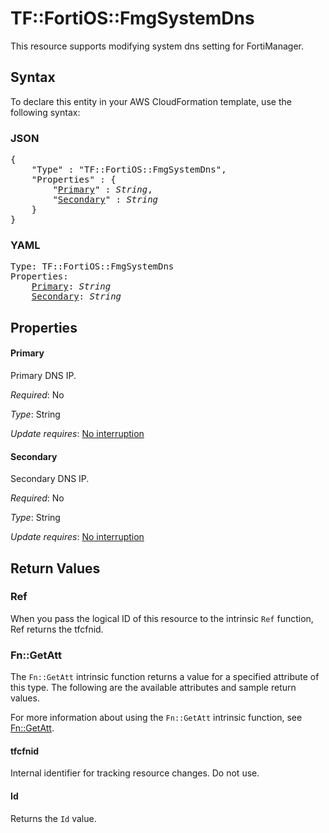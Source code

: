 # TF::FortiOS::FmgSystemDns

This resource supports modifying system dns setting for FortiManager.

## Syntax

To declare this entity in your AWS CloudFormation template, use the following syntax:

### JSON

<pre>
{
    "Type" : "TF::FortiOS::FmgSystemDns",
    "Properties" : {
        "<a href="#primary" title="Primary">Primary</a>" : <i>String</i>,
        "<a href="#secondary" title="Secondary">Secondary</a>" : <i>String</i>
    }
}
</pre>

### YAML

<pre>
Type: TF::FortiOS::FmgSystemDns
Properties:
    <a href="#primary" title="Primary">Primary</a>: <i>String</i>
    <a href="#secondary" title="Secondary">Secondary</a>: <i>String</i>
</pre>

## Properties

#### Primary

Primary DNS IP.

_Required_: No

_Type_: String

_Update requires_: [No interruption](https://docs.aws.amazon.com/AWSCloudFormation/latest/UserGuide/using-cfn-updating-stacks-update-behaviors.html#update-no-interrupt)

#### Secondary

Secondary DNS IP.

_Required_: No

_Type_: String

_Update requires_: [No interruption](https://docs.aws.amazon.com/AWSCloudFormation/latest/UserGuide/using-cfn-updating-stacks-update-behaviors.html#update-no-interrupt)

## Return Values

### Ref

When you pass the logical ID of this resource to the intrinsic `Ref` function, Ref returns the tfcfnid.

### Fn::GetAtt

The `Fn::GetAtt` intrinsic function returns a value for a specified attribute of this type. The following are the available attributes and sample return values.

For more information about using the `Fn::GetAtt` intrinsic function, see [Fn::GetAtt](https://docs.aws.amazon.com/AWSCloudFormation/latest/UserGuide/intrinsic-function-reference-getatt.html).

#### tfcfnid

Internal identifier for tracking resource changes. Do not use.

#### Id

Returns the <code>Id</code> value.

